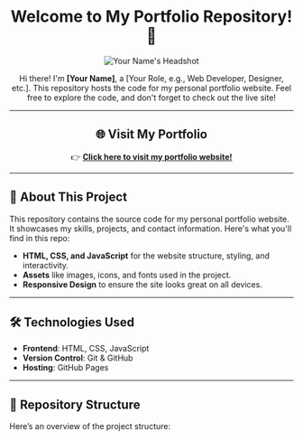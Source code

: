 <div align="center">

# Welcome to My Portfolio Repository! 👋

![Your Name's Headshot](./assets/images/headshot.jpg) <!-- Add your headshot here -->

Hi there! I'm **[Your Name]**, a [Your Role, e.g., Web Developer, Designer, etc.]. This repository hosts the code for my personal portfolio website. Feel free to explore the code, and don't forget to check out the live site!

---

## 🌐 **Visit My Portfolio**
👉 **[Click here to visit my portfolio website!](https://your-portfolio-url.com)**

---

</div>

## 🚀 **About This Project**
This repository contains the source code for my personal portfolio website. It showcases my skills, projects, and contact information. Here's what you'll find in this repo:
- **HTML, CSS, and JavaScript** for the website structure, styling, and interactivity.
- **Assets** like images, icons, and fonts used in the project.
- **Responsive Design** to ensure the site looks great on all devices.

---

## 🛠️ **Technologies Used**
- **Frontend**: HTML, CSS, JavaScript
- **Version Control**: Git & GitHub
- **Hosting**: GitHub Pages

---

## 📂 **Repository Structure**
Here’s an overview of the project structure: